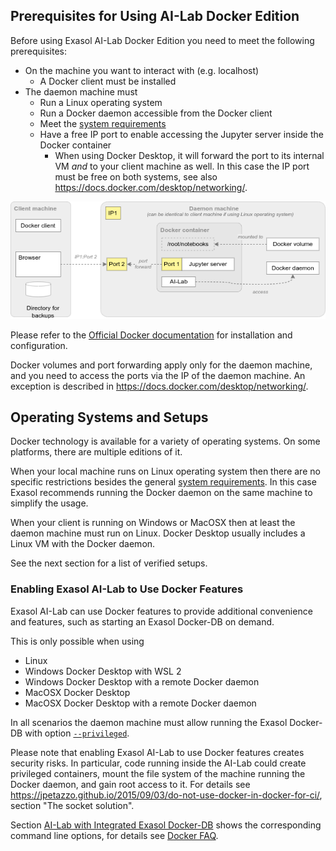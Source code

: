 ## Prerequisites for Using AI-Lab Docker Edition

Before using Exasol AI-Lab Docker Edition you need to meet the following prerequisites:
* On the machine you want to interact with (e.g. localhost)
  * A Docker client must be installed
* The daemon machine must
  * Run a Linux operating system
  * Run a Docker daemon accessible from the Docker client
  * Meet the [system requirements](../system-requirements.md)
  * Have a free IP port to enable accessing the Jupyter server inside the Docker container
    * When using Docker Desktop, it will forward the port to its internal VM _and_ to your client machine as well. In this case the IP port must be free on both systems, see also https://docs.docker.com/desktop/networking/.

![Image](docker.png)

Please refer to the [Official Docker documentation](https://docs.docker.com) for installation and configuration.

Docker volumes and port forwarding apply only for the daemon machine, and you need to access the ports via the IP of the daemon machine. An exception is described in https://docs.docker.com/desktop/networking/.

## Operating Systems and Setups

Docker technology is available for a variety of operating systems. On some platforms, there are multiple editions of it.

When your local machine runs on Linux operating system then there are no specific restrictions besides the general [system requirements](../system-requirements.md). In this case Exasol recommends running the Docker daemon on the same machine to simplify the usage.

When your client is running on Windows or MacOSX then at least the daemon machine must run on Linux. Docker Desktop usually includes a Linux VM with the Docker daemon.

See the next section for a list of verified setups.

### Enabling Exasol AI-Lab to Use Docker Features

<!-- later on AI-Lab will be enhanced to create SLCs, as well. -->
Exasol AI-Lab can use Docker features to provide additional convenience and features, such as starting an Exasol Docker-DB on demand.

<!-- Client Binaries are omitted on purpose, possible on Linux -->
This is only possible when using
* Linux
* Windows Docker Desktop with WSL 2
* Windows Docker Desktop with a remote Docker daemon
* MacOSX Docker Desktop
* MacOSX Docker Desktop with a remote Docker daemon

In all scenarios the daemon machine must allow running the Exasol Docker-DB with option [`--privileged`](https://docs.docker.com/engine/reference/run/#runtime-privilege-and-linux-capabilities).

Please note that enabling Exasol AI-Lab to use Docker features creates security risks. In particular, code running inside the AI-Lab could create privileged containers, mount the file system of the machine running the Docker daemon, and gain root access to it. For details see https://jpetazzo.github.io/2015/09/03/do-not-use-docker-in-docker-for-ci/, section "The socket solution".

Section [AI-Lab with Integrated Exasol Docker-DB](docker-usage.md#ai-lab-with-integrated-exasol-docker-db) shows the corresponding command line options, for details see [Docker FAQ](https://docs.docker.com/desktop/faqs/general/#how-do-i-connect-to-the-remote-docker-engine-api).
